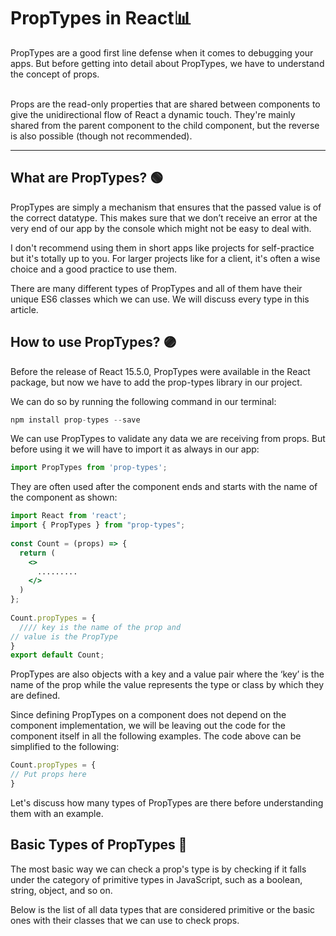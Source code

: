 # <b>PropTypes in React📊</b>

PropTypes are a good first line defense when it comes to debugging your apps. But before getting into detail about PropTypes, we have to understand the concept of props.

<br>
Props are the read-only properties that are shared between components to give the unidirectional flow of React a dynamic touch. They're mainly shared from the parent component to the child component, but the reverse is also possible (though not recommended).
<hr>

## <b>What are PropTypes?</b> 🟢
PropTypes are simply a mechanism that ensures that the passed value is of the correct datatype. This makes sure that we don’t receive an error at the very end of our app by the console which might not be easy to deal with.

I don't recommend using them in short apps like projects for self-practice but it's totally up to you. For larger projects like for a client, it's often a wise choice and a good practice to use them.

There are many different types of PropTypes and all of them have their unique ES6 classes which we can use. We will discuss every type in this article.

## <b>How to use PropTypes?</b> 🟣
Before the release of React 15.5.0, PropTypes were available in the React package, but now we have to add the prop-types library in our project.

We can do so by running the following command in our terminal:

```javascript
npm install prop-types --save
```

We can use PropTypes to validate any data we are receiving from props. But before using it we will have to import it as always in our app:

```javascript
import PropTypes from 'prop-types';
```

They are often used after the component ends and starts with the name of the component as shown:

```jsx
import React from 'react';
import { PropTypes } from "prop-types";
 
const Count = (props) => {
  return (
    <>
      .........
    </>
  )
};
 
Count.propTypes = {
  //// key is the name of the prop and
// value is the PropType
}
export default Count;
```

PropTypes are also objects with a key and a value pair where the ‘key’ is the name of the prop while the value represents the type or class by which they are defined.

Since defining PropTypes on a component does not depend on the component implementation, we will be leaving out the code for the component itself in all the following examples. The code above can be simplified to the following:


```jsx
Count.propTypes = {
// Put props here
}
```

Let's discuss how many types of PropTypes are there before understanding them with an example.

## <b>Basic Types of PropTypes</b> 🔵


The most basic way we can check a prop's type is by checking if it falls under the category of primitive types in JavaScript, such as a boolean, string, object, and so on.

Below is the list of all data types that are considered primitive or the basic ones with their classes that we can use to check props.